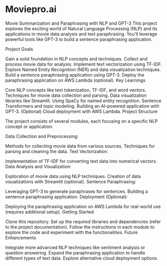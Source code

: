 # Moviepro.ai
Movie Summarization and Paraphrasing with NLP and GPT-3
This project explores the exciting world of Natural Language Processing (NLP) and its applications in movie data analysis and text paraphrasing. You'll leverage powerful tools like GPT-3 to build a sentence paraphrasing application.

Project Goals

Gain a solid foundation in NLP concepts and techniques.
Collect and process movie data for analysis.
Implement text vectorization using TF-IDF.
Explore Named Entity Recognition (NER) and data visualization techniques.
Build a sentence paraphrasing application using GPT-3.
Deploy the paraphrasing application on AWS Lambda (optional).
Key Learnings

Core NLP concepts like text tokenization, TF-IDF, and word vectors.
Techniques for movie data collection and parsing.
Data visualization libraries like Streamlit.
Using SpaCy for named entity recognition.
Sentence Transformers and topic modeling.
Building an AI-powered application with GPT-3.
(Optional) Cloud deployment with AWS Lambda.
Project Structure

The project consists of several modules, each focusing on a specific NLP concept or application:

Data Collection and Preprocessing:

Methods for collecting movie data from various sources.
Techniques for parsing and cleaning the data.
Text Vectorization:

Implementation of TF-IDF for converting text data into numerical vectors.
Data Analysis and Visualization:

Exploration of movie data using NLP techniques.
Creation of data visualizations with Streamlit (optional).
Sentence Paraphrasing:

Leveraging GPT-3 to generate paraphrases for sentences.
Building a sentence paraphrasing application.
Deployment (Optional):

Deploying the paraphrasing application on AWS Lambda for real-world use (requires additional setup).
Getting Started

Clone this repository.
Set up the required libraries and dependencies (refer to the project documentation).
Follow the instructions in each module to explore the code and experiment with the functionalities.
Future Enhancements

Integrate more advanced NLP techniques like sentiment analysis or question answering.
Expand the paraphrasing application to handle different types of text data.
Explore alternative cloud deployment options.
